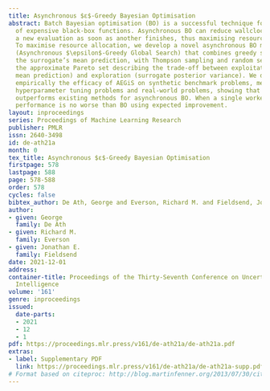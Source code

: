 ```yaml
---
title: Asynchronous $ε$-Greedy Bayesian Optimisation
abstract: Batch Bayesian optimisation (BO) is a successful technique for the optimisation
  of expensive black-box functions. Asynchronous BO can reduce wallclock time by starting
  a new evaluation as soon as another finishes, thus maximising resource utilisation.
  To maximise resource allocation, we develop a novel asynchronous BO method, AEGiS
  (Asynchronous $\epsilon$-Greedy Global Search) that combines greedy search, exploiting
  the surrogate’s mean prediction, with Thompson sampling and random selection from
  the approximate Pareto set describing the trade-off between exploitation (surrogate
  mean prediction) and exploration (surrogate posterior variance). We demonstrate
  empirically the efficacy of AEGiS on synthetic benchmark problems, meta-surrogate
  hyperparameter tuning problems and real-world problems, showing that AEGiS generally
  outperforms existing methods for asynchronous BO. When a single worker is available
  performance is no worse than BO using expected improvement.
layout: inproceedings
series: Proceedings of Machine Learning Research
publisher: PMLR
issn: 2640-3498
id: de-ath21a
month: 0
tex_title: Asynchronous $ε$-Greedy Bayesian Optimisation
firstpage: 578
lastpage: 588
page: 578-588
order: 578
cycles: false
bibtex_author: De Ath, George and Everson, Richard M. and Fieldsend, Jonathan E.
author:
- given: George
  family: De Ath
- given: Richard M.
  family: Everson
- given: Jonathan E.
  family: Fieldsend
date: 2021-12-01
address:
container-title: Proceedings of the Thirty-Seventh Conference on Uncertainty in Artificial
  Intelligence
volume: '161'
genre: inproceedings
issued:
  date-parts:
  - 2021
  - 12
  - 1
pdf: https://proceedings.mlr.press/v161/de-ath21a/de-ath21a.pdf
extras:
- label: Supplementary PDF
  link: https://proceedings.mlr.press/v161/de-ath21a/de-ath21a-supp.pdf
# Format based on citeproc: http://blog.martinfenner.org/2013/07/30/citeproc-yaml-for-bibliographies/
---
```

